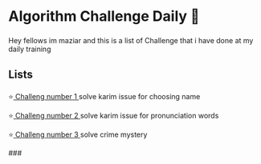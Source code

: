 <h1 align="left">Algorithm Challenge Daily 🧠</h1>

###

<p align="left">Hey fellows im maziar and this is a list of Challenge that i have done at my daily training</p>

###

<h2 align="left">Lists</h2>

###

<p align="left">⭐<a href="https://github.com/maziardehghani/Challenge-1"> Challeng number 1 </a> <span> solve karim issue for choosing name </span></p>
<p align="left">⭐<a href="https://github.com/maziardehghani/Challenge-2"> Challeng number 2 </a> <span> solve karim issue for pronunciation words </span></p>
<p align="left">⭐<a href="https://github.com/maziardehghani/Challeng-3"> Challeng number 3 </a> <span> solve crime mystery </span></p>
###
